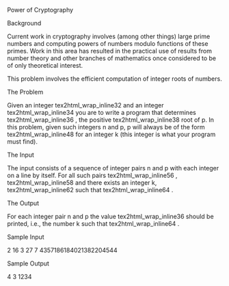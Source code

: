 Power of Cryptography 

Background

Current work in cryptography involves (among other things) large prime numbers and computing powers of numbers modulo functions of these primes. Work in this area has resulted in the practical use of results from number theory and other branches of mathematics once considered to be of only theoretical interest.

This problem involves the efficient computation of integer roots of numbers.

The Problem

Given an integer tex2html_wrap_inline32 and an integer tex2html_wrap_inline34 you are to write a program that determines tex2html_wrap_inline36 , the positive tex2html_wrap_inline38 root of p. In this problem, given such integers n and p, p will always be of the form tex2html_wrap_inline48 for an integer k (this integer is what your program must find).

The Input

The input consists of a sequence of integer pairs n and p with each integer on a line by itself. For all such pairs tex2html_wrap_inline56 , tex2html_wrap_inline58 and there exists an integer k, tex2html_wrap_inline62 such that tex2html_wrap_inline64 .

The Output

For each integer pair n and p the value tex2html_wrap_inline36 should be printed, i.e., the number k such that tex2html_wrap_inline64 .

Sample Input

2
16
3
27
7
4357186184021382204544

Sample Output

4
3
1234
